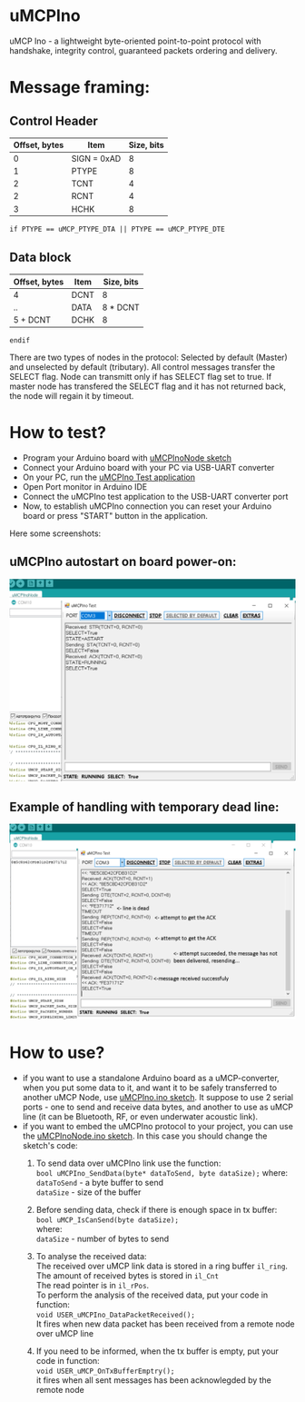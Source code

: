 # uMCPIno
uMCP Ino - a lightweight byte-oriented point-to-point protocol with handshake, integrity control, guaranteed packets ordering and delivery.

# Message framing:

## Control Header
Offset, bytes|Item|Size, bits|   
-------------|----|----------|
0|SIGN = 0xAD|8|constant, packet start signature  
1|PTYPE|8|packet type. Can be one of the uMCP_PacketType  
2|TCNT|4|number of last transmitted packet  
2|RCNT|4|number of last received packet  
3|HCHK|8|header checksum  

```
if PTYPE == uMCP_PTYPE_DTA || PTYPE == uMCP_PTYPE_DTE
```
## Data block

Offset, bytes|Item|Size, bits|
-------------|----|----------|
4|DCNT|8|data packet size, should be from a range [1..64] inclusively, 0 is not valid value for this field  
..|DATA|8 * DCNT|data  
5 + DCNT|DCHK|8|packet checksum  

```
endif
```

There are two types of nodes in the protocol: Selected by default (Master) and unselected by default (tributary).
All control messages transfer the SELECT flag. Node can transmitt only if has SELECT flag set to true.
If master node has transfered the SELECT flag and it has not returned back, the node will regain it by timeout.


# How to test?

- Program your Arduino board with [uMCPInoNode sketch](https://github.com/AlekUnderwater/uMCPIno/blob/master/Arduino/uMCPInoNode.ino)
- Connect your Arduino board with your PC via USB-UART converter
- On your PC, run the [uMCPIno Test application](https://github.com/AlekUnderwater/uMCPIno/releases/download/1.0/uMCPIno_.zip)
- Open Port monitor in Arduino IDE
- Connect the uMCPIno test application to the USB-UART converter port
- Now, to establish uMCPIno connection you can reset your Arduino board or press "START" button in the application.

Here some screenshots:

## uMCPIno autostart on board power-on:
![](https://github.com/AlekUnderwater/uMCPIno/blob/master/Docs/Screenshots/autostart_on_poweron.png)

## Example of handling with temporary dead line:
![](https://github.com/AlekUnderwater/uMCPIno/blob/master/Docs/Screenshots/line_dead.png)

# How to use?

* if you want to use a standalone Arduino board as a uMCP-converter, when you put some data to it, and want it
to be safely transferred to another uMCP Node, use [uMCPIno.ino sketch](https://github.com/AlekUnderwater/uMCPIno/blob/master/Arduino/uMCPIno.ino). It suppose to use 2 serial ports - one to send and receive data bytes, and another to use as uMCP line (it can be Bluetooth, RF, or even underwater acoustic link).
* if you want to embed the uMCPIno protocol to your project, you can use the [uMCPInoNode.ino sketch](https://github.com/AlekUnderwater/uMCPIno/blob/master/Arduino/uMCPInoNode.ino). In this case you should change the sketch's code:
    1) To send data over uMCPIno link use the function:  
    ```bool uMCPIno_SendData(byte* dataToSend, byte dataSize);```
    where:  
    ```dataToSend``` - a byte buffer to send  
    ```dataSize``` - size of the buffer  
    2) Before sending data, check if there is enough space in tx buffer:  
    ```bool uMCP_IsCanSend(byte dataSize);```  
    where:  
    ```dataSize``` - number of bytes to send  
    
    3) To analyse the received data:    
    The received over uMCP link data is stored in a ring buffer ```il_ring```.   
    The amount of received bytes is stored in ```il_Cnt```  
    The read pointer is in ```il_rPos```.  
    To perform the analysis of the received data, put your code in function:   
    ```void USER_uMCPIno_DataPacketReceived();```  
    It fires when new data packet has been received from a remote node over uMCP line  

    4) If you need to be informed, when the tx buffer is empty, put your code in function:           
    ```void USER_uMCP_OnTxBufferEmptry();```   
    it fires when all sent messages has been acknowlegded by the remote node

